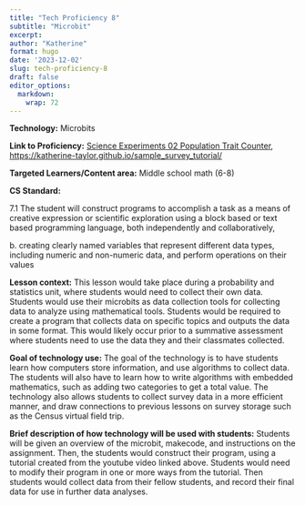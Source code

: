 ```yaml
---
title: "Tech Proficiency 8"
subtitle: "Microbit"
excerpt: 
author: "Katherine"
format: hugo
date: '2023-12-02'
slug: tech-proficiency-8
draft: false
editor_options: 
  markdown: 
    wrap: 72
---
```


**Technology:** Microbits

**Link to Proficiency:** [Science Experiments 02 Population Trait
Counter](https://www.youtube.com/watch?v=NNZEMiJHY2o),
<https://katherine-taylor.github.io/sample_survey_tutorial/>

**Targeted Learners/Content area:** Middle school math (6-8)

**CS Standard:** 

7.1 The student will construct programs to accomplish a task as a means
of creative expression or scientific exploration using a block based or
text based programming language, both independently and
collaboratively, 

b\. creating clearly named variables that represent different data
types, including numeric and non-numeric data, and perform operations on
their values

**Lesson context:** This lesson would take place during a probability
and statistics unit, where students would need to collect their own
data. Students would use their microbits as data collection tools for
collecting data to analyze using mathematical tools. Students would be
required to create a program that collects data on specific topics and
outputs the data in some format. This would likely occur prior to a
summative assessment where students need to use the data they and their
classmates collected. 

**Goal of technology use:** The goal of the technology is to have
students learn how computers store information, and use algorithms to
collect data. The students will also have to learn how to write
algorithms with embedded mathematics, such as adding two categories to
get a total value. The technology also allows students to collect survey
data in a more efficient manner, and draw connections to previous
lessons on survey storage such as the Census virtual field trip.

**Brief description of how technology will be used with students:**
Students will be given an overview of the microbit, makecode, and
instructions on the assignment. Then, the students would construct their
program, using a tutorial created from the youtube video linked above.
Students would need to modify their program in one or more ways from the
tutorial. Then students would collect data from their fellow students,
and record their final data for use in further data analyses. 
